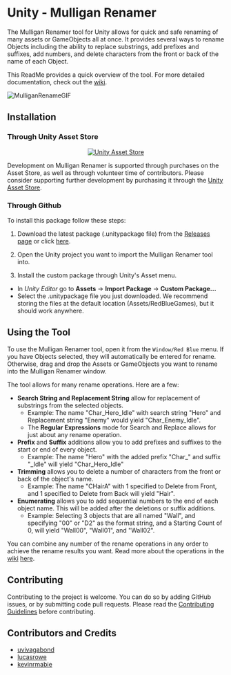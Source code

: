 # Unity - Mulligan Renamer
The Mulligan Renamer tool for Unity allows for quick and safe renaming of many assets or GameObjects all at once. It provides several ways to rename Objects including the ability to replace substrings, add prefixes and suffixes, add numbers, and delete characters from the front or back of the name of each Object.

This ReadMe provides a quick overview of the tool. For more detailed documentation, check out the [wiki](https://github.com/redbluegames/unity-bulk-rename/wiki).

![MulliganRenameGIF](https://github.com/redbluegames/unity-bulk-rename/blob/master/ReadMeImages/mulligan-renamer-overview.gif)

## Installation

### Through Unity Asset Store

<p align="center">
  <a href="https://assetstore.unity.com/packages/tools/utilities/mulligan-renamer-99843"><img src="https://github.com/redbluegames/unity-bulk-rename/blob/master/ReadMeImages/readme-asset-store.png" alt="Unity Asset Store"/></a>
</p>

Development on Mulligan Renamer is supported through purchases on the Asset Store, as well as through volunteer time of contributors. Please consider supporting further development by purchasing it through the [Unity Asset Store](https://assetstore.unity.com/packages/tools/utilities/mulligan-renamer-99843).

### Through Github

To install this package follow these steps:

1. Download the latest package (.unitypackage file) from the [Releases page](https://github.com/redbluegames/unity-bulk-rename/releases) or click [here](https://github.com/redbluegames/unity-bulk-rename/releases/latest).

2. Open the Unity project you want to import the Mulligan Renamer tool into.

3. Install the custom package through Unity's Asset menu.
  - In _Unity Editor_ go to **Assets** -> **Import Package** -> **Custom Package...**
  - Select the .unitypackage file you just downloaded. We recommend storing the files at the default location (Assets/RedBlueGames), but it should work anywhere.

## Using the Tool
To use the Mulligan Renamer tool, open it from the `Window/Red Blue` menu. If you have Objects selected,
they will automatically be entered for rename. Otherwise, drag and drop the Assets or GameObjects you want to
rename into the Mulligan Renamer window.

The tool allows for many rename operations. Here are a few:
* **Search String and Replacement String** allow for replacement of substrings from the selected objects.
  * Example: The name "Char_Hero_Idle" with search string "Hero" and Replacement string "Enemy" would yield "Char_Enemy_Idle".
  * The **Regular Expressions** mode for Search and Replace allows for just about any rename operation.
* **Prefix** and **Suffix** additions allow you to add prefixes and suffixes to the start or end of every object.
  * Example: The name "Hero" with the added prefix "Char_" and suffix "_Idle" will yield "Char_Hero_Idle"
* **Trimming** allows you to delete a number of characters from the front or back of the object's name.
  * Example: The name "CHairA" with 1 specified to Delete from Front, and 1 specified to Delete from Back will yield "Hair".
* **Enumerating** allows you to add sequential numbers to the end of each object name. This will be added after the deletions or suffix additions.
  * Example: Selecting 3 objects that are all named "Wall", and specifying "00" or "D2" as the format string, and a Starting Count of 0, will yield "Wall00", "Wall01", and "Wall02".

You can combine any number of the rename operations in any order to achieve the rename results you want. Read more about the operations in the [wiki](https://github.com/redbluegames/unity-bulk-rename/wiki) [here](https://github.com/redbluegames/unity-bulk-rename/wiki/Rename-Operations). 

## Contributing
Contributing to the project is welcome. You can do so by adding GitHub issues, or by submitting code pull requests. Please read the [Contributing Guidelines](https://github.com/redbluegames/unity-mulligan-renamer/blob/master/CONTRIBUTING.md) before contributing.


## Contributors and Credits
- [uvivagabond](https://github.com/uvivagabond)
- [lucasrowe](https://github.com/lucasrowe)
- [kevinrmabie](https://github.com/kevinrmabie)
